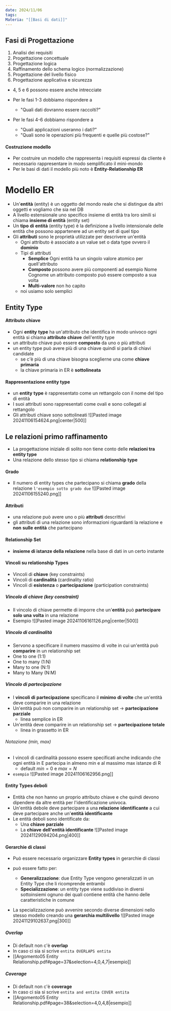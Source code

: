 ```yaml
---
date: 2024/11/06
tags: 
Materia: "[[Basi di dati]]"
---
```

## Fasi di Progettazione 
1) Analisi dei requisiti
2) Progettazione concettuale
3) Progettazione logica
4) Raffinamento dello schema logico (normalizzazione)
5) Progettazione del livello fisico
6) Progettazione applicativa e sicurezza
- 4, 5 e 6 possono essere anche intrecciate
- Per le fasi 1-3 dobbiamo rispondere a 
	- "Quali dati dovranno essere raccolti?"
	
- Per le fasi 4-6 dobbiamo rispondere a 
	- "Quali applicazioni useranno i dati?"
	- "Quali sono le operazioni più frequenti e quelle più costose?"


#### Costruzione modello
- Per costruire un modello che rappresenta i requisiti espressi da cliente è necessario rappresentare in modo semplificato il mini-mondo 
- Per le basi di dati il modello più noto è **Entity-Relationship ER**
# Modello ER
- Un'**entità** (entity) è un oggetto del mondo reale che si distingue da altri oggetti e vogliamo che sia nel DB
- A livello estensionale uno specifico insieme di entità tra loro simili si chiama **insieme di entità** (entity set)
- Un **tipo** **di** **entità** (entity type) è la definizione a livello intensionale delle entità che possono appartenere ad un entity set di quel tipo
- Gli **attributi** sono le proprietà utilizzate per descrivere un'entità
	- Ogni attributo è associato a un value set o data type ovvero il **dominio**
	- Tipi di attributi
		- **Semplice** Ogni entità ha un singolo valore atomico per quell'attributo
		- **Composto** possono avere più componenti ad esempio Nome Cognome un attributo composto può essere composto a sua volta
		- **Multi-valore** non ho capito
	- noi usiamo solo semplici

## Entity Type
#### Attributo chiave
- Ogni **entity** **type** ha un'attributo che identifica in modo univoco ogni entità si chiama **attributo** **chiave** dell'entity type
- un attributo chiave può essere **composto** da uno o più attributi
- un entity type può avere più di una chiave quindi si parla di chiavi candidate
	- se c'è più di una chiave bisogna sceglierne una come **chiave** **primaria**
	- la chiave primaria in ER è **sottolineata**
#### Rappresentazione entity type
- un **entity** **type** è rappresentato come un rettangolo con il nome del tipo di entità
- I suoi attributi sono rappresentati come ovali e sono collegati al rettangolo
- Gli attributi chiave sono sottolineati
![[Pasted image 20241106154624.png|center|500]]
## Le relazioni primo raffinamento
- La progettazione iniziale di solito non tiene conto delle **relazioni tra entity type**
- Una relazione dello stesso tipo si chiama **relationship** **type**
#### Grado
- Il numero di entity types che partecipano si chiama **grado** della relazione `l'esempio sotto grado due`
![[Pasted image 20241106155240.png]]

#### Attributi
- una relazione può avere uno o più **attributi** descrittivi
- gli attributi di una relazione sono informazioni riguardanti la relazione e **non** **sulle** **entità** che partecipano

#### Relationship Set
- **insieme di istanze della relazione** nella base di dati in un certo instante

#### Vincoli su relationship Types
- Vincoli di **chiave** (key constraints)
- Vincoli di **cardinalità** (cardinality ratio)
- Vincoli di **esistenza** o **partecipazione** (participation constraints)

##### Vincolo di chiave (key constraint)
- Il vincolo di chiave permette di imporre che un'**entità** può **partecipare** **solo** **una** **volta** in una relazione
- Esempio
![[Pasted image 20241106161126.png|center|500]]

##### Vincolo di cardinalità 
- Servono a specificare il numero massimo di volte in cui un'entità può **comparire** in un relationship set
- One to one (1:1)
- One to many (1:N)
- Many to one (N:1)
- Many to Many (N:M)

##### Vincolo di partecipazione
- I **vincoli** **di** **partecipazione** specificano il **minimo** **di volte** che un'entità deve comparire in una relazione
- Un'entità può non comparire in un relationship set -> **partecipazione parziale**
	- linea semplice in ER
- Un'entità deve comparire in un relationship set -> **partecipazione totale**
	- linea in grassetto in ER
###### Notazione (min, max)
- I vincoli di cardinalità possono essere specificati anche indicando che ogni entità in E partecipa in almeno min e al massimo max istanze di R
	- default $min=0$ e $max=N$
- `esempio`
![[Pasted image 20241106162956.png]]

#### Entity Types deboli
- Entità che non hanno un proprio attributo chiave e che quindi devono dipendere da altre entità per l'identificazione univoca.
- Un'entità debole deve partecipare a una **relazione** **identificante** a cui deve partecipare anche un'**entità** **identificante**
- Le entità deboli sono identificate da:
	- Una **chiave** **parziale**
	- La **chiave** **dell'entità identificante**
![[Pasted image 20241129094204.png|400]]

#### Gerarchie di classi
- Può essere necessario organizzare **Entity** **types** in gerarchie di classi
- può essere fatto per:
	- **Generalizzazione**: due Entity Type vengono generalizzati in un Entity Type che li ricomprende entrambi
	- **Specializzazione**: un entity type viene suddiviso in diversi sottoinsiemi ognuno dei quali contiene entità che hanno delle caratteristiche in comune

- La specializzazione può avvenire secondo diverse dimensioni nello stesso modello creando una **gerarchia multilivello**
![[Pasted image 20241129102637.png|300]]

##### Overlap
- Di default non c'è **overlap**
- In caso ci sia si scrive `entita OVERLAPS entita`
-  [[Argomento05 Entity Relationship.pdf#page=37&selection=4,0,4,7|esempio]]
##### Coverage
- Di default non c'è **coverage**
- In caso ci sia si scrive `entita and entita COVER entita`
-  [[Argomento05 Entity Relationship.pdf#page=38&selection=4,0,4,8|esempio]]
